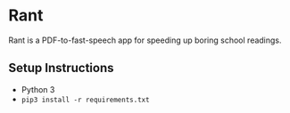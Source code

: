 # Rant
Rant is a PDF-to-fast-speech app for speeding up boring school readings.

## Setup Instructions
- Python 3
- `pip3 install -r requirements.txt`
